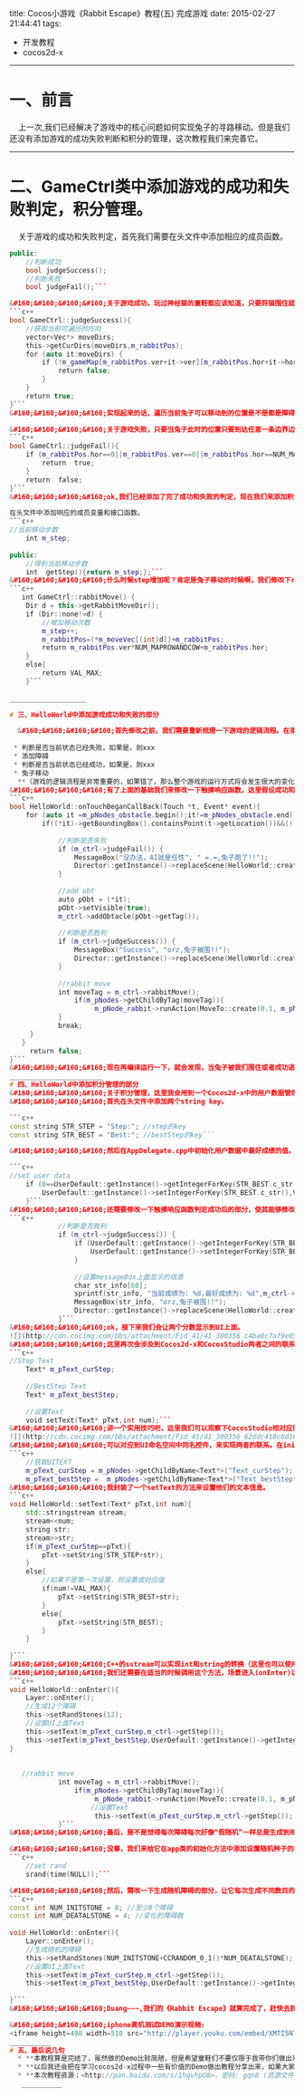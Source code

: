 title: Cocos小游戏《Rabbit Escape》教程(五) 完成游戏
date: 2015-02-27 21:44:41
tags:
- 开发教程
- cocos2d-x
---
# 一、前言
 &#160;&#160;&#160;&#160;上一次,我们已经解决了游戏中的核心问题如何实现兔子的寻路移动。但是我们还没有添加游戏的成功失败判断和积分的管理，这次教程我们来完善它。
 __________
# 二、GameCtrl类中添加游戏的成功和失败判定，积分管理。
&#160;&#160;&#160;&#160;关于游戏的成功和失败判定，首先我们需要在头文件中添加相应的成员函数。  
```c++
public:
    //判断成功
    bool judgeSuccess();
    //判断失败
    bool judgeFail();```

&#160;&#160;&#160;&#160;关于游戏成功，玩过神经猫的童鞋都应该知道，只要将猫围住就算赢了，同比我们的游戏，只要将兔子围住就可以了。
```c++
bool GameCtrl::judgeSuccess(){
    //获取当前可遍历的方向
    vector<Vec*> moveDirs;
    this->getCurDirs(moveDirs,m_rabbitPos);
    for (auto it:moveDirs) {
        if (!m_gameMap[m_rabbitPos.ver+it->ver][m_rabbitPos.hor+it->hor]->isObt){
            return false;
        }
    }
    return true;
}```
&#160;&#160;&#160;&#160;实现起来的话，遍历当前兔子可以移动到的位置是不是都是障碍就行了，如果都是说明成功了，否则则没有成功。

&#160;&#160;&#160;&#160;关于游戏失败，只要当兔子此时的位置只要到达任意一条边界边上，则就说明兔子成功的逃脱了，游戏也失败了。
```c++
bool GameCtrl::judgeFail(){
    if (m_rabbitPos.hor==0||m_rabbitPos.ver==0||m_rabbitPos.hor==NUM_MAPROWANDCOW-1||m_rabbitPos.ver==NUM_MAPROWANDCOW-1) {
        return  true;
    }
    return  false;
}```
&#160;&#160;&#160;&#160;ok,我们已经添加了完了成功和失败的判定，现在我们来添加积分的管理。分析一下，在这个游戏中积分是什么，其实就是兔子移动的次数(step)。如果你能在兔子移动越少的情况下将兔子围住，当然就说明你越牛X。  

在头文件中添加响应的成员变量和接口函数。    
```c++
//当前移动步数
    int m_step;
 
public:
    //得到当前移动步数
    int  getStep(){return m_step;};```
&#160;&#160;&#160;&#160;什么时候step增加呢？肯定是兔子移动的时候啊，我们修改下rabbitMove函数。
```c++
   int GameCtrl::rabbitMove() {
    Dir d = this->getRabbitMoveDir();
    if (Dir::none!=d) {
        //增加移动次数
        m_step++;
        m_rabbitPos=(*m_moveVec[(int)d])+m_rabbitPos;
        return m_rabbitPos.ver*NUM_MAPROWANDCOW+m_rabbitPos.hor;
    }
    else{
        return VAL_MAX;
    }```
     
___________________

# 三、HelloWorld中添加游戏成功和失败的部分

  &#160;&#160;&#160;&#160;首先修改之前，我们需要重新梳理一下游戏的逻辑流程。在添加了成功和失败判定部分后，我们游戏的逻辑流程应该是变成这样的:  
  
 * 判断是否当前状态已经失败，如果是，则xxx
 * 添加障碍
 * 判断是否当前状态已经成功，如果是，则xxx
 * 兔子移动  
  **（游戏的逻辑流程是非常重要的，如果错了，那么整个游戏的运行方式将会发生很大的变化。）**
&#160;&#160;&#160;&#160;有了上面的基础我们来修改一下触摸响应函数，这里假设成功和失败后先让它们显示MessageBox然后重新加载场景。
```c++
bool HelloWorld::onTouchBeganCallBack(Touch *t, Event* event){
    for (auto it =m_pNodes_obstacle.begin();it!=m_pNodes_obstacle.end() ; it++) {
        if((*it)->getBoundingBox().containsPoint(t->getLocation())&&(!(*it)->isVisible())){
             
            //判断是否失败
            if (m_ctrl->judgeFail()) {
                MessageBox("没办法，AI就是任性", " =.=,兔子跑了!!");
                Director::getInstance()->replaceScene(HelloWorld::createScene());
            }
 
            //add obt
            auto pObt = (*it);
            pObt->setVisible(true);
            m_ctrl->addObtacle(pObt->getTag());
             
            //判断是否胜利
            if (m_ctrl->judgeSuccess()) {
                MessageBox("Success", "orz,兔子被围!!");
                Director::getInstance()->replaceScene(HelloWorld::createScene());
            }
 
            //rabbit move
            int moveTag = m_ctrl->rabbitMove();
                if(m_pNodes->getChildByTag(moveTag)){
                     m_pNode_rabbit->runAction(MoveTo::create(0.1, m_pNodes->getChildByTag(moveTag)->getPosition()));
            }
            break;
     }
   }
     return false;
}```
&#160;&#160;&#160;&#160;现在再编译运行一下，就会发现，当兔子被我们围住或者成功逃脱后就会有了成功和失败的判定。:)
_______________________
# 四、HelloWorld中添加积分管理的部分
&#160;&#160;&#160;&#160;关于积分管理，这里我会用到一个Cocos2d-x中的用户数据管理UserDefault来管理玩家的最好成绩。  
&#160;&#160;&#160;&#160;首先在头文件中添加两个string key。     

```c++
const string STR_STEP = "Step:"; //step的key
const string STR_BEST = "Best:"; //bestStep的key```

&#160;&#160;&#160;&#160;然后在AppDelegate.cpp中初始化用户数据中最好成绩的值。  

```c++
//set user data
    if (0==UserDefault::getInstance()->getIntegerForKey(STR_BEST.c_str())) {
        UserDefault::getInstance()->setIntegerForKey(STR_BEST.c_str(),VAL_MAX);
    }```
&#160;&#160;&#160;&#160;还需要修改一下触摸响应函数判定成功后的部分，使其能够修改最好成绩，并且在MessageBox上面显示出来。  
```c++
            //判断是否胜利
            if (m_ctrl->judgeSuccess()) {
                if (UserDefault::getInstance()->getIntegerForKey(STR_BEST.c_str())>m_ctrl->getStep()) {
                    UserDefault::getInstance()->setIntegerForKey(STR_BEST.c_str(), m_ctrl->getStep());
                }
                 
                //设置messageBox上面显示的信息
                char str_info[60];
                sprintf(str_info, "当前成绩为: %d,最好成绩为: %d",m_ctrl->getStep(),UserDefault::getInstance()->getIntegerForKey(STR_BEST.c_str()));
                MessageBox(str_info, "orz,兔子被围!!");
                Director::getInstance()->replaceScene(HelloWorld::createScene());
            }```
&#160;&#160;&#160;&#160;ok，接下来我们会让两个分数显示到UI上面。  
![](http://cdn.cocimg.com/bbs/attachment/Fid_41/41_300356_c4ba0c7af9e05fb.png?ra=0.19033564743585885)  
&#160;&#160;&#160;&#160;这里再次会涉及到Cocos2d-x和CocosStudio两者之间的联系，需要使用UI::Text组件将其联系起来，添加响应的成员变量和成员函数。
```c++
//Step Text
    Text* m_pText_curStep;
     
    //BestStep Text
    Text* m_pText_bestStep;
 
    //设置Text
    void setText(Text* pTxt,int num);```
&#160;&#160;&#160;&#160;讲一个实用技巧吧，这里我们可以观察下CocosStudio相对应控件属性的类型值。
![](http://cdn.cocimg.com/bbs/attachment/Fid_41/41_300356_62ddc418c6d1020.png?ra=0.21180030005052686)  
&#160;&#160;&#160;&#160;可以对应到UI命名空间中同名控件，来实现两者的联系。在init方法中获取Text。
```c++
    //获取UITEXT
    m_pText_curStep = m_pNodes->getChildByName<Text*>("Text_curStep");
    m_pText_bestStep =  m_pNodes->getChildByName<Text*>("Text_bestStep");```
&#160;&#160;&#160;&#160;我封装了一个setText的方法来设置他们的文本信息。
```c++
void HelloWorld::setText(Text* pTxt,int num){
    std::stringstream stream;
    stream<<num;
    string str;
    stream>>str;
    if(m_pText_curStep==pTxt){
        pTxt->setString(STR_STEP+str);
    }
    else{
        //如果不是第一次设置，则设置成对应值
        if(num!=VAL_MAX){
            pTxt->setString(STR_BEST+str);
        }
        else{
            pTxt->setString(STR_BEST);
        }
    }
     
}```
&#160;&#160;&#160;&#160;C++的sstream可以实现int和string的转换（这里也可以使用Cocos2d-x中的数据结构Value实现，童鞋们可以思考一下）  
&#160;&#160;&#160;&#160;我们还需要在适当的时候调用这个方法，场景进入(onEnter)以及兔子移动的时候。
```c++
void HelloWorld::onEnter(){
    Layer::onEnter();
    //生成12个障碍
    this->setRandStones(12);
    //设置UI上面Text
    this->setText(m_pText_curStep,m_ctrl->getStep());
    this->setText(m_pText_bestStep,UserDefault::getInstance()->getIntegerForKey(STR_BEST.c_str()));
}
 
 
   //rabbit move
            int moveTag = m_ctrl->rabbitMove();
                if(m_pNodes->getChildByTag(moveTag)){
                     m_pNode_rabbit->runAction(MoveTo::create(0.1, m_pNodes->getChildByTag(moveTag)->getPosition()));
                    //设置Text
                     this->setText(m_pText_curStep,m_ctrl->getStep());
            }```
&#160;&#160;&#160;&#160;最后，是不是觉得每次障碍每次好像“假随机”一样总是生成到相同的位置，总是12个石头让人很不爽。  

&#160;&#160;&#160;&#160;没事，我们来给它在app类的初始化方法中添加设置随机种子的函数，让它变成个“真随机"。     
```c++
    //set rand
    srand(time(NULL));```

&#160;&#160;&#160;&#160;然后，需改一下生成随机障碍的部分，让它每次生成不同数目的障碍。
```c++
const int NUM_INITSTONE = 8; //至少8个障碍
const int NUM_DEATALSTONE = 4; //变化的障碍数
 
void HelloWorld::onEnter(){
    Layer::onEnter();
    //生成随机的障碍
    this->setRandStones(NUM_INITSTONE+CCRANDOM_0_1()*NUM_DEATALSTONE);
    //设置UI上面Text
    this->setText(m_pText_curStep,m_ctrl->getStep());
    this->setText(m_pText_bestStep,UserDefault::getInstance()->getIntegerForKey(STR_BEST.c_str()));
  
}```
&#160;&#160;&#160;&#160;Duang~~~,我们的《Rabbit Escape》就算完成了，赶快去抓兔子吧。

&#160;&#160;&#160;&#160;iphone真机测试DEMO演示视频:
<iframe height=498 width=510 src="http://player.youku.com/embed/XMTI5NTI2Nzg5Mg==" frameborder=0 allowfullscreen></iframe>
__________
# 五、最后说几句
  * **本教程算是完结了，虽然做的Demo比较简陋，但是希望童鞋们不要仅限于我带你们做出来的Demo，应该想一下给它添加你们自己的元素,比如背景音乐的添加，兔子的动画，游戏平衡的调整，寻路算法的优化等等.....希望每个看过这个教程的童鞋都能做出一个属于自己的神经兔。** 
  * **以后我还会把在学习cocos2d-x过程中一些有价值的Demo做出教程分享出来，如果大家有对教程什么不懂的地方以及我讲的什么不对的地方可以给我留言，或者新浪微博@Tezika给我私信，我会在第一时间内回复。**
  * **本次教程资源：<http://pan.baidu.com/s/1hqvhpU8>，密码: gqn8 (资源文件包括项目文件夹中的Classes以及Resources文件夹，CocosStudio资源文件夹Rabbit).**
   __________
